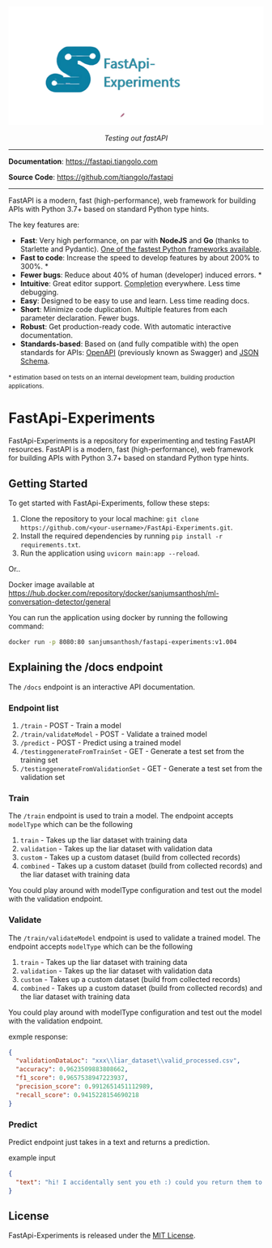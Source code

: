 <p align="center">
  <a href="https://fastapi.tiangolo.com"><img src="https://raw.githubusercontent.com/sanjumsanthosh/FastApi-Experiments/main/diagrams/craiyon_131852_Create_a_logo_with_text_called__FastApi_Experiments__inspired_by_python_FastAPI__must-removebg-preview.png" alt="FastAPI-Experiments" width="800px"></a>
</p>
<p align="center">
    <em>Testing out fastAPI</em>
</p>
</p>

---

**Documentation**: <a href="https://fastapi.tiangolo.com" target="_blank">https://fastapi.tiangolo.com</a>

**Source Code**: <a href="https://github.com/tiangolo/fastapi" target="_blank">https://github.com/tiangolo/fastapi</a>

---

FastAPI is a modern, fast (high-performance), web framework for building APIs with Python 3.7+ based on standard Python type hints.

The key features are:

* **Fast**: Very high performance, on par with **NodeJS** and **Go** (thanks to Starlette and Pydantic). [One of the fastest Python frameworks available](#performance).
* **Fast to code**: Increase the speed to develop features by about 200% to 300%. *
* **Fewer bugs**: Reduce about 40% of human (developer) induced errors. *
* **Intuitive**: Great editor support. <abbr title="also known as auto-complete, autocompletion, IntelliSense">Completion</abbr> everywhere. Less time debugging.
* **Easy**: Designed to be easy to use and learn. Less time reading docs.
* **Short**: Minimize code duplication. Multiple features from each parameter declaration. Fewer bugs.
* **Robust**: Get production-ready code. With automatic interactive documentation.
* **Standards-based**: Based on (and fully compatible with) the open standards for APIs: <a href="https://github.com/OAI/OpenAPI-Specification" class="external-link" target="_blank">OpenAPI</a> (previously known as Swagger) and <a href="https://json-schema.org/" class="external-link" target="_blank">JSON Schema</a>.

<small>* estimation based on tests on an internal development team, building production applications.</small>

# FastApi-Experiments

FastApi-Experiments is a repository for experimenting and testing FastAPI resources. FastAPI is a modern, fast (high-performance), web framework for building APIs with Python 3.7+ based on standard Python type hints.

## Getting Started

To get started with FastApi-Experiments, follow these steps:

1. Clone the repository to your local machine: `git clone https://github.com/<your-username>/FastApi-Experiments.git`.
2. Install the required dependencies by running `pip install -r requirements.txt`.
3. Run the application using `uvicorn main:app --reload`.

Or..

Docker image available at https://hub.docker.com/repository/docker/sanjumsanthosh/ml-conversation-detector/general

You can run the application using docker by running the following command:

```bash
docker run -p 8080:80 sanjumsanthosh/fastapi-experiments:v1.004
```

## Explaining the /docs endpoint

The `/docs` endpoint is an interactive API documentation.

### Endpoint list

1. `/train` - POST - Train a model
2. `/train/validateModel` - POST - Validate a trained model
3. `/predict` - POST - Predict using a trained model
4. `/testinggenerateFromTrainSet` - GET - Generate a test set from the training set
5. `/testinggenerateFromValidationSet` - GET - Generate a test set from the validation set

### Train

The `/train` endpoint is used to train a model. The endpoint accepts `modelType` which can be the following

1. `train` - Takes up the liar dataset with training data
2. `validation` - Takes up the liar dataset with validation data
3. `custom` - Takes up a custom dataset (build from collected records)
4. `combined` - Takes up a custom dataset (build from collected records) and the liar dataset with training data

You could play around with modelType configuration and test out the model with the validation endpoint.

### Validate

The `/train/validateModel` endpoint is used to validate a trained model. The endpoint accepts `modelType` which can be the following

1. `train` - Takes up the liar dataset with training data
2. `validation` - Takes up the liar dataset with validation data
3. `custom` - Takes up a custom dataset (build from collected records)
4. `combined` - Takes up a custom dataset (build from collected records) and the liar dataset with training data

You could play around with modelType configuration and test out the model with the validation endpoint.

exmple response:

```json
{
  "validationDataLoc": "xxx\\liar_dataset\\valid_processed.csv",
  "accuracy": 0.9623509883808662,
  "f1_score": 0.9657538947223937,
  "precision_score": 0.9912651451112989,
  "recall_score": 0.9415228154690218
}
```

### Predict

Predict endpoint just takes in a text and returns a prediction.

example input

```json
{
  "text": "hi! I accidentally sent you eth :) could you return them to me? :)."
}

```

## License

FastApi-Experiments is released under the [MIT License](https://opensource.org/licenses/MIT).
